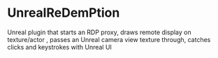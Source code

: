 # UnrealReDemPtion
Unreal plugin that starts an RDP proxy, draws remote display on texture/actor , passes an Unreal camera view texture through, catches clicks and keystrokes with Unreal UI

